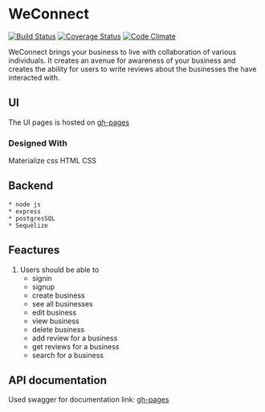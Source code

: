 # WeConnect

[![Build Status](https://travis-ci.org/Annmary12/WeConnect.svg?branch=coverall)](https://travis-ci.org/Annmary12/WeConnect) [![Coverage Status](https://coveralls.io/repos/github/Annmary12/WeConnect/badge.svg?branch=coverall)](https://coveralls.io/github/Annmary12/WeConnect?branch=coverall) [![Code Climate](https://codeclimate.com/github/codeclimate/codeclimate/badges/gpa.svg)](https://codeclimate.com/github/Annmary12/WeConnect)


WeConnect brings your business to live with collaboration of various individuals. It creates an avenue for awareness of your business and creates the ability for users to write reviews about the businesses the have interacted with.

## UI
The UI pages is hosted on <a href="https://annmary12.github.io/WeConnect/template/index.html" target="_blank">gh-pages</a>

### Designed With
Materialize css
HTML
CSS

## Backend
    * node js
    * express
    * postgresSQL
    * Sequelize

## Feactures
1. Users should be able to
    * signin
    * signup
    * create business
    * see all businesses
    * edit business
    * view business
    * delete business
    * add review for a business
    * get reviews for a business
    * search for a business

## API documentation
Used swagger for documentation
link: <a href="https://weconnect12-server.herokuapp.com/docs/" target="_blank">gh-pages</a>
